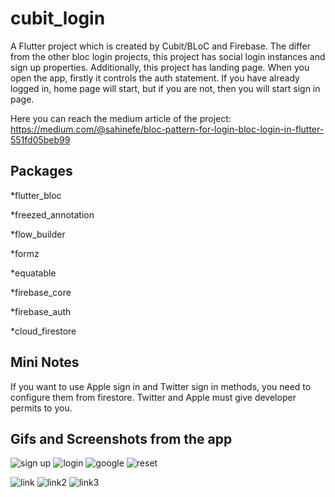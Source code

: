# cubit_login

A Flutter project which is created by Cubit/BLoC and Firebase.
The differ from the other bloc login projects, this project has social login instances and sign up properties.
Additionally, this project has landing page. When you open the app, firstly it controls the auth statement. If you have already logged in, home page will start, but if you are not, then you will start sign in page.

Here you can reach the medium article of the project: https://medium.com/@sahinefe/bloc-pattern-for-login-bloc-login-in-flutter-551fd05beb99

## Packages
  *flutter_bloc
  
  *freezed_annotation
  
  *flow_builder
  
  *formz
  
  *equatable
  
  *firebase_core
  
  *firebase_auth
  
  *cloud_firestore
  
## Mini Notes
If you want to use Apple sign in and Twitter sign in methods, you need to configure them from firestore. Twitter and Apple must give  developer permits to you.

## Gifs and Screenshots from the app
![sign up](https://user-images.githubusercontent.com/67283777/137185403-3dde3c7e-ee01-490c-9570-359a032a9830.gif)
![login](https://user-images.githubusercontent.com/67283777/137185419-1d9aa65a-4db7-4c8c-a852-97058bb7021c.gif)
![google](https://user-images.githubusercontent.com/67283777/137185425-a7ebee4e-e8ff-48bf-a2bc-001ba9f39ae8.gif)
![reset](https://user-images.githubusercontent.com/67283777/137185431-9731b9df-f295-48ee-b200-e2daaa0e0895.gif)

![link](https://user-images.githubusercontent.com/67283777/137185437-544c77d9-5736-4a15-af2e-1b3ec0dc2dd6.png)
![link2](https://user-images.githubusercontent.com/67283777/137185438-4bc33568-185a-470b-a035-2c9b54572dd0.png)
![link3](https://user-images.githubusercontent.com/67283777/137185439-e3339ab3-c987-4a5b-8307-7e6f6de08dd1.png)
